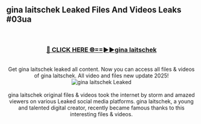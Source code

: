 ## gina laitschek Leaked Files And Videos Leaks #03ua
<br>
<div align="center">
<h3><a href="https://watchclip.my.id/gina laitschek" rel="nofollow">🔴 CLICK HERE 🌐==►►gina laitschek</a></h3>
<br>
Get gina laitschek leaked all content. Now you can access all files & videos of gina laitschek. All video and files new update 2025!
<br>
<a href="https://watchclip.my.id/gina laitschek" rel="nofollow" data-target="animated-image.originalLink"><img src="https://i.ibb.co.com/WyWwxjT/player-gif2.gif" alt="gina laitschek Leaked" style="max-width: 100%; display: inline-block;" data-target="animated-image.originalImage"></a>
<br><br>
gina laitschek original files & videos took the internet by storm and amazed viewers on various Leaked social media platforms. gina laitschek, a young and talented digital creator, recently became famous thanks to this interesting files & videos.
</div>
<br>